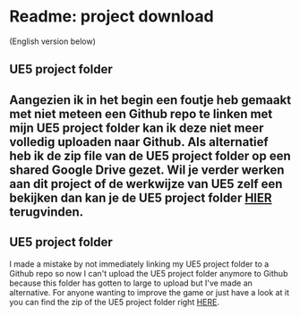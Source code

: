 # Readme: project download
(English version below)

## UE5 project folder
Aangezien ik in het begin een foutje heb gemaakt met niet meteen een Github repo te linken met mijn UE5 project folder kan ik deze niet meer volledig uploaden naar Github. Als alternatief heb ik de zip file van de UE5 project folder op een shared Google Drive gezet. Wil je verder werken aan dit project of de werkwijze van UE5 zelf een bekijken dan kan je de UE5 project folder [HIER](https://drive.google.com/file/d/1E5qMTjn3mlFRlxy2btDlsHVOXIz6ubsO/view?usp=sharing) terugvinden. 
---
## UE5 project folder
I made a mistake by not immediately linking my UE5 project folder to a Github repo so now I can't upload the UE5 project folder anymore to Github because this folder has gotten to large to upload but I've made an alternative. For anyone wanting to improve the game or just have a look at it you can find the zip of the UE5 project folder right [HERE](https://drive.google.com/file/d/1E5qMTjn3mlFRlxy2btDlsHVOXIz6ubsO/view?usp=sharing).
